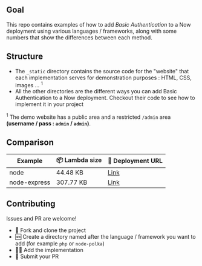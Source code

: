 ## Goal

This repo contains examples of how to add *Basic Authentication* to a Now deployment using various languages / frameworks, along with some numbers that show the differences between each method.

## Structure

- The `_static` directory contains the source code for the "website" that each implementation serves for demonstration purposes : HTML, CSS, images ... <sup>1</sup>
- All the other directories are the different ways you can add Basic Authentication to a Now deployment. Checkout their code to see how to implement it in your project

<sup>1</sup> The demo website has a public area and a restricted `/admin` area **(username / pass : `admin` / `admin`)**.

## Comparison

| Example  | 📦 Lambda size | 🔗 Deployment URL |
| -------- | ----------- | -------------- |
| node  | 44.48 KB  | [Link](https://now-basic-auth-node-g3kpijzr3.now.sh) |
| node-express  | 307.77 KB | [Link](https://now-basic-auth-node-express-4cngbtsh4.now.sh) |

## Contributing

Issues and PR are welcome!

* 🔀 Fork and clone the project
* 🆕 Create a directory named after the language / framework you want to add (for example `php` or `node-polka`)
* 👨‍💻 Add the implementation
* 🎉 Submit your PR
